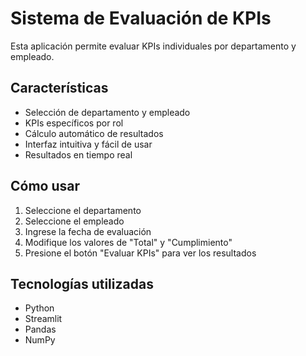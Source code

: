 # Sistema de Evaluación de KPIs

Esta aplicación permite evaluar KPIs individuales por departamento y empleado. 

## Características

- Selección de departamento y empleado
- KPIs específicos por rol
- Cálculo automático de resultados
- Interfaz intuitiva y fácil de usar
- Resultados en tiempo real

## Cómo usar

1. Seleccione el departamento
2. Seleccione el empleado
3. Ingrese la fecha de evaluación
4. Modifique los valores de "Total" y "Cumplimiento"
5. Presione el botón "Evaluar KPIs" para ver los resultados

## Tecnologías utilizadas

- Python
- Streamlit
- Pandas
- NumPy
